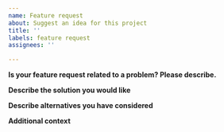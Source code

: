 ```yaml
---
name: Feature request
about: Suggest an idea for this project
title: ''
labels: feature request
assignees: ''

---
```


**Is your feature request related to a problem? Please describe.**
<!-- A clear and concise description of what the problem is. For example, I am trying to return dataframes from `gds.run_cypher()`. [...] -->

**Describe the solution you would like**
<!-- A clear and concise description of what you want to happen.
For example, what you would like to call? -->

**Describe alternatives you have considered**
<!-- A clear and concise description of any alternative solutions or features you've considered. -->

**Additional context**
<!-- Add any other context, links or screenshots about the feature request here. -->
